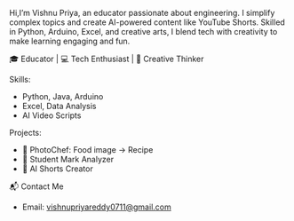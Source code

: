 
Hi,I’m Vishnu Priya, an educator passionate about engineering. I simplify complex topics and create AI-powered content like YouTube Shorts. Skilled in Python, Arduino, Excel, and creative arts, I blend tech with creativity to make learning engaging and fun.


🎓 Educator | 💻 Tech Enthusiast | 🎨 Creative Thinker

 Skills:
- Python, Java, Arduino
- Excel, Data Analysis
- AI Video Scripts

 Projects:
- 📸 PhotoChef: Food image → Recipe
- 🧮 Student Mark Analyzer
- 🤖 AI Shorts Creator

📬 Contact Me
- Email: vishnupriyareddy0711@gmail.com
